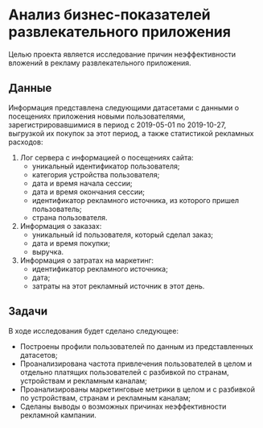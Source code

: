Анализ бизнес-показателей развлекательного приложения
=============
Целью проекта является исследование причин неэффективности вложений в рекламу развлекательного приложения. 

Данные
-------------
Информация представлена следующими датасетами с данными о посещениях приложения новыми пользователями, зарегистрировавшимися в период с 2019-05-01 по 2019-10-27, выгрузкой их покупок за этот период, а также статистикой рекламных расходов:
1. Лог сервера с информацией о посещениях сайта:
    * уникальный идентификатор пользователя;
    * категория устройства пользователя;
    * дата и время начала сессии;
    * дата и время окончания сессии;
    * идентификатор рекламного источника, из которого пришел пользователь;
    * страна пользователя.
2. Информация о заказах:
    * уникальный id пользователя, который сделал заказ;
    * дата и время покупки;
    * выручка.
3. Информация о затратах на маркетинг:
    * идентификатор рекламного источника;
    * дата;
    * затраты на этот рекламный источник в этот день.

Задачи
-------------
В ходе исследования будет сделано следующее:
*	Построены профили пользователей по данным из представленных датасетов;
* Проанализирована частота привлечения пользователей в целом и отдельно платящих пользователей с разбивкой по странам, устройствам и рекламным каналам;
* Проанализированы маркетинговые метрики в целом и с разбивкой по устройствам, странам и рекламным каналам;
* Сделаны выводы о возможных причинах неэффективности рекламной кампании.
